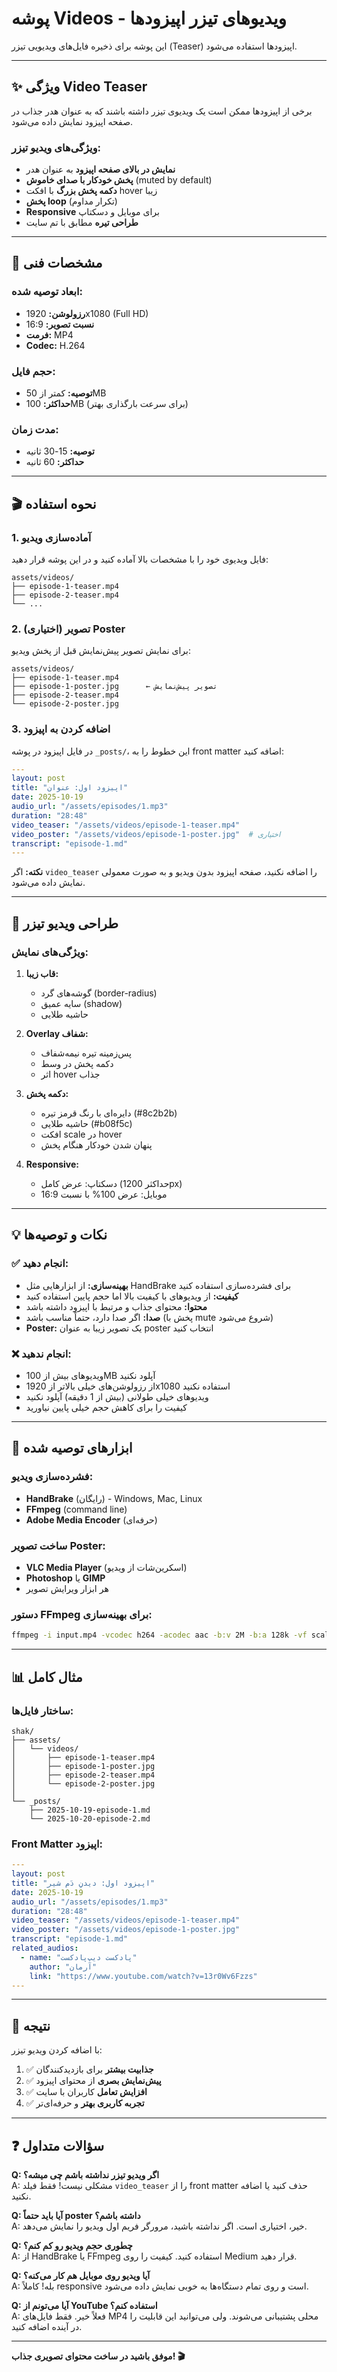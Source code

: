 # پوشه Videos - ویدیوهای تیزر اپیزودها

این پوشه برای ذخیره فایل‌های ویدیویی تیزر (Teaser) اپیزودها استفاده می‌شود.

---

## ✨ ویژگی Video Teaser

برخی از اپیزودها ممکن است یک ویدیوی تیزر داشته باشند که به عنوان هدر جذاب در صفحه اپیزود نمایش داده می‌شود.

### ویژگی‌های ویدیو تیزر:

- **نمایش در بالای صفحه اپیزود** به عنوان هدر
- **پخش خودکار با صدای خاموش** (muted by default)
- **دکمه پخش بزرگ** با افکت hover زیبا
- **پخش loop** (تکرار مداوم)
- **Responsive** برای موبایل و دسکتاپ
- **طراحی تیره** مطابق با تم سایت

---

## 📐 مشخصات فنی

### ابعاد توصیه شده:
- **رزولوشن:** 1920x1080 (Full HD)
- **نسبت تصویر:** 16:9
- **فرمت:** MP4
- **Codec:** H.264

### حجم فایل:
- **توصیه:** کمتر از 50MB
- **حداکثر:** 100MB (برای سرعت بارگذاری بهتر)

### مدت زمان:
- **توصیه:** 15-30 ثانیه
- **حداکثر:** 60 ثانیه

---

## 🎬 نحوه استفاده

### 1. آماده‌سازی ویدیو

فایل ویدیوی خود را با مشخصات بالا آماده کنید و در این پوشه قرار دهید:

```
assets/videos/
├── episode-1-teaser.mp4
├── episode-2-teaser.mp4
└── ...
```

### 2. (اختیاری) تصویر Poster

برای نمایش تصویر پیش‌نمایش قبل از پخش ویدیو:

```
assets/videos/
├── episode-1-teaser.mp4
├── episode-1-poster.jpg      ← تصویر پیش‌نمایش
├── episode-2-teaser.mp4
└── episode-2-poster.jpg
```

### 3. اضافه کردن به اپیزود

در فایل اپیزود در پوشه `_posts/`، این خطوط را به front matter اضافه کنید:

```yaml
---
layout: post
title: "اپیزود اول: عنوان"
date: 2025-10-19
audio_url: "/assets/episodes/1.mp3"
duration: "28:48"
video_teaser: "/assets/videos/episode-1-teaser.mp4"
video_poster: "/assets/videos/episode-1-poster.jpg"  # اختیاری
transcript: "episode-1.md"
---
```

**نکته:** اگر `video_teaser` را اضافه نکنید، صفحه اپیزود بدون ویدیو و به صورت معمولی نمایش داده می‌شود.

---

## 🎨 طراحی ویدیو تیزر

### ویژگی‌های نمایش:

1. **قاب زیبا:**
   - گوشه‌های گرد (border-radius)
   - سایه عمیق (shadow)
   - حاشیه طلایی

2. **Overlay شفاف:**
   - پس‌زمینه تیره نیمه‌شفاف
   - دکمه پخش در وسط
   - اثر hover جذاب

3. **دکمه پخش:**
   - دایره‌ای با رنگ قرمز تیره (#8c2b2b)
   - حاشیه طلایی (#b08f5c)
   - افکت scale در hover
   - پنهان شدن خودکار هنگام پخش

4. **Responsive:**
   - دسکتاپ: عرض کامل (حداکثر 1200px)
   - موبایل: عرض 100% با نسبت 16:9

---

## 💡 نکات و توصیه‌ها

### ✅ انجام دهید:

- **بهینه‌سازی:** از ابزارهایی مثل HandBrake برای فشرده‌سازی استفاده کنید
- **کیفیت:** از ویدیوهای با کیفیت بالا اما حجم پایین استفاده کنید
- **محتوا:** محتوای جذاب و مرتبط با اپیزود داشته باشد
- **صدا:** اگر صدا دارد، حتماً مناسب باشد (پخش با mute شروع می‌شود)
- **Poster:** یک تصویر زیبا به عنوان poster انتخاب کنید

### ❌ انجام ندهید:

- ویدیوهای بیش از 100MB آپلود نکنید
- از رزولوشن‌های خیلی بالاتر از 1920x1080 استفاده نکنید
- ویدیوهای خیلی طولانی (بیش از 1 دقیقه) آپلود نکنید
- کیفیت را برای کاهش حجم خیلی پایین نیاورید

---

## 🔧 ابزارهای توصیه شده

### فشرده‌سازی ویدیو:
- **HandBrake** (رایگان) - Windows, Mac, Linux
- **FFmpeg** (command line)
- **Adobe Media Encoder** (حرفه‌ای)

### ساخت تصویر Poster:
- **VLC Media Player** (اسکرین‌شات از ویدیو)
- **Photoshop** یا **GIMP**
- هر ابزار ویرایش تصویر

### دستور FFmpeg برای بهینه‌سازی:

```bash
ffmpeg -i input.mp4 -vcodec h264 -acodec aac -b:v 2M -b:a 128k -vf scale=1920:1080 output.mp4
```

---

## 📊 مثال کامل

### ساختار فایل‌ها:

```
shak/
├── assets/
│   └── videos/
│       ├── episode-1-teaser.mp4
│       ├── episode-1-poster.jpg
│       ├── episode-2-teaser.mp4
│       └── episode-2-poster.jpg
│
└── _posts/
    ├── 2025-10-19-episode-1.md
    └── 2025-10-20-episode-2.md
```

### Front Matter اپیزود:

```yaml
---
layout: post
title: "اپیزود اول: دیدنِ دَم شیر"
date: 2025-10-19
audio_url: "/assets/episodes/1.mp3"
duration: "28:48"
video_teaser: "/assets/videos/episode-1-teaser.mp4"
video_poster: "/assets/videos/episode-1-poster.jpg"
transcript: "episode-1.md"
related_audios:
  - name: "پادکست دیپ‌پادکست"
    author: "آرمان"
    link: "https://www.youtube.com/watch?v=13r0Wv6Fzzs"
---
```

---

## 🎯 نتیجه

با اضافه کردن ویدیو تیزر:

1. ✅ **جذابیت بیشتر** برای بازدیدکنندگان
2. ✅ **پیش‌نمایش بصری** از محتوای اپیزود
3. ✅ **افزایش تعامل** کاربران با سایت
4. ✅ **تجربه کاربری بهتر** و حرفه‌ای‌تر

---

## ❓ سؤالات متداول

**Q: اگر ویدیو تیزر نداشته باشم چی میشه؟**  
A: مشکلی نیست! فقط فیلد `video_teaser` را از front matter حذف کنید یا اضافه نکنید.

**Q: آیا باید حتماً poster داشته باشم؟**  
A: خیر، اختیاری است. اگر نداشته باشید، مرورگر فریم اول ویدیو را نمایش می‌دهد.

**Q: چطوری حجم ویدیو رو کم کنم؟**  
A: از HandBrake یا FFmpeg استفاده کنید. کیفیت را روی Medium قرار دهید.

**Q: آیا ویدیو روی موبایل هم کار می‌کنه؟**  
A: بله! کاملاً responsive است و روی تمام دستگاه‌ها به خوبی نمایش داده می‌شود.

**Q: آیا می‌تونم از YouTube استفاده کنم؟**  
A: فعلاً خیر. فقط فایل‌های MP4 محلی پشتیبانی می‌شوند. ولی می‌توانید این قابلیت را در آینده اضافه کنید.

---

**موفق باشید در ساخت محتوای تصویری جذاب! 🎬**
